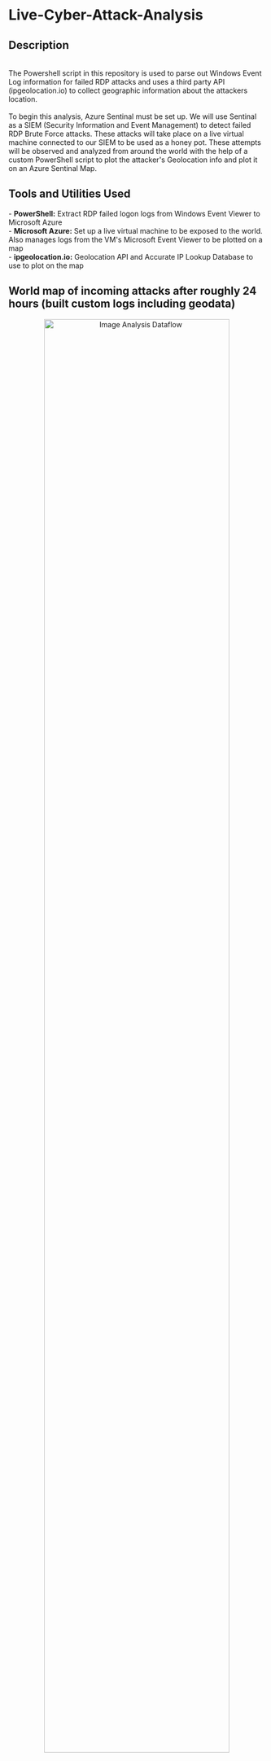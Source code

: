 <h1>Live-Cyber-Attack-Analysis</h1>

<h2>Description</h2>
<br />The Powershell script in this repository is used to parse out Windows Event Log information for failed RDP attacks and uses a third party API (ipgeolocation.io) to collect geographic information about the attackers location.
<br />

<br />
To begin this analysis, Azure Sentinal must be set up. We will use Sentinal as a SIEM (Security Information and Event Management) to detect failed RDP Brute Force attacks. These attacks will take place on a live virtual machine connected to our SIEM to be used as a honey pot. These attempts will be observed and analyzed from around the world with the help of a custom PowerShell script to plot the attacker's Geolocation info and plot it on an Azure Sentinal Map.
<br />

<h2>Tools and Utilities Used</h2>
- <b>PowerShell:</b> Extract RDP failed logon logs from Windows Event Viewer to Microsoft Azure 
<br />
- <b>Microsoft Azure:</b> Set up a live virtual machine to be exposed to the world. Also manages logs from the VM's Microsoft Event Viewer to be plotted on a map
<br />
- <b>ipgeolocation.io:</b> Geolocation API and Accurate IP Lookup Database to use to plot on the map
<br />

<h2>World map of incoming attacks after roughly 24 hours (built custom logs including geodata)</h2>

<p align="center">
<img src="https://i.imgur.com/VM30Z6x.png" height="85%" width="85%" alt="Image Analysis Dataflow"/>
</p>
